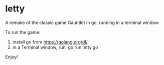 # letty
A remake of the classic game Gauntlet in go, running in a terminal window

To run the game:
1. install go from https://golang.org/dl/
2. in a Terminal window, run: go run letty.go

Enjoy!
